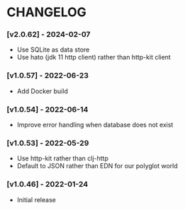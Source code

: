 # CHANGELOG

### [v2.0.62] - 2024-02-07

* Use SQLite as data store
* Use hato (jdk 11 http client) rather than http-kit client

### [v1.0.57] - 2022-06-23

* Add Docker build

### [v1.0.54] - 2022-06-14

* Improve error handling when database does not exist

### [v1.0.53] - 2022-05-29

* Use http-kit rather than clj-http
* Default to JSON rather than EDN for our polyglot world

### [v1.0.46] - 2022-01-24

* Initial release